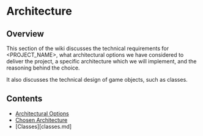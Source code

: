 # Architecture

## Overview
This section of the wiki discusses the technical requirements for <PROJECT_NAME>, what architectural options we have considered to deliver the project, a specific architecture which we will implement, and the reasoning behind the choice.

It also discusses the technical design of game objects, such as classes.

## Contents
[//]: # (You need to populate these pages, they are part of your grades)
* [Architectural Options](options.md)
* [Chosen Architecture](architecture.md)
* [Classes][classes.md]
